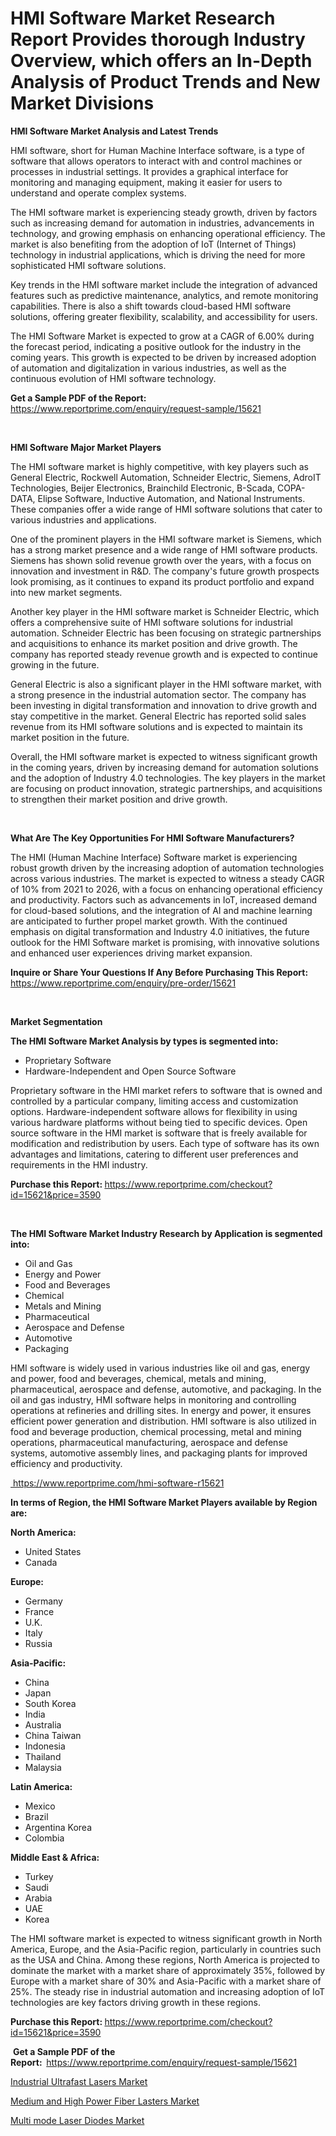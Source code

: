 <p><h1>HMI Software Market Research Report Provides thorough Industry Overview, which offers an In-Depth Analysis of Product Trends and New Market Divisions</h1></p><p><strong>HMI Software Market Analysis and Latest Trends</strong></p>
<p><p>HMI software, short for Human Machine Interface software, is a type of software that allows operators to interact with and control machines or processes in industrial settings. It provides a graphical interface for monitoring and managing equipment, making it easier for users to understand and operate complex systems.</p><p>The HMI software market is experiencing steady growth, driven by factors such as increasing demand for automation in industries, advancements in technology, and growing emphasis on enhancing operational efficiency. The market is also benefiting from the adoption of IoT (Internet of Things) technology in industrial applications, which is driving the need for more sophisticated HMI software solutions.</p><p>Key trends in the HMI software market include the integration of advanced features such as predictive maintenance, analytics, and remote monitoring capabilities. There is also a shift towards cloud-based HMI software solutions, offering greater flexibility, scalability, and accessibility for users.</p><p>The HMI Software Market is expected to grow at a CAGR of 6.00% during the forecast period, indicating a positive outlook for the industry in the coming years. This growth is expected to be driven by increased adoption of automation and digitalization in various industries, as well as the continuous evolution of HMI software technology.</p></p>
<p><strong>Get a Sample PDF of the Report:&nbsp;</strong> <a href="https://www.reportprime.com/enquiry/request-sample/15621">https://www.reportprime.com/enquiry/request-sample/15621</a></p>
<p>&nbsp;</p>
<p><strong>HMI Software Major Market Players</strong></p>
<p><p>The HMI software market is highly competitive, with key players such as General Electric, Rockwell Automation, Schneider Electric, Siemens, AdroIT Technologies, Beijer Electronics, Brainchild Electronic, B-Scada, COPA-DATA, Elipse Software, Inductive Automation, and National Instruments. These companies offer a wide range of HMI software solutions that cater to various industries and applications.</p><p>One of the prominent players in the HMI software market is Siemens, which has a strong market presence and a wide range of HMI software products. Siemens has shown solid revenue growth over the years, with a focus on innovation and investment in R&D. The company's future growth prospects look promising, as it continues to expand its product portfolio and expand into new market segments.</p><p>Another key player in the HMI software market is Schneider Electric, which offers a comprehensive suite of HMI software solutions for industrial automation. Schneider Electric has been focusing on strategic partnerships and acquisitions to enhance its market position and drive growth. The company has reported steady revenue growth and is expected to continue growing in the future.</p><p>General Electric is also a significant player in the HMI software market, with a strong presence in the industrial automation sector. The company has been investing in digital transformation and innovation to drive growth and stay competitive in the market. General Electric has reported solid sales revenue from its HMI software solutions and is expected to maintain its market position in the future.</p><p>Overall, the HMI software market is expected to witness significant growth in the coming years, driven by increasing demand for automation solutions and the adoption of Industry 4.0 technologies. The key players in the market are focusing on product innovation, strategic partnerships, and acquisitions to strengthen their market position and drive growth.</p></p>
<p>&nbsp;</p>
<p><strong>What Are The Key Opportunities For HMI Software Manufacturers?</strong></p>
<p><p>The HMI (Human Machine Interface) Software market is experiencing robust growth driven by the increasing adoption of automation technologies across various industries. The market is expected to witness a steady CAGR of 10% from 2021 to 2026, with a focus on enhancing operational efficiency and productivity. Factors such as advancements in IoT, increased demand for cloud-based solutions, and the integration of AI and machine learning are anticipated to further propel market growth. With the continued emphasis on digital transformation and Industry 4.0 initiatives, the future outlook for the HMI Software market is promising, with innovative solutions and enhanced user experiences driving market expansion.</p></p>
<p><strong>Inquire or Share Your Questions If Any Before Purchasing This Report:</strong> <a href="https://www.reportprime.com/enquiry/pre-order/15621">https://www.reportprime.com/enquiry/pre-order/15621</a></p>
<p>&nbsp;</p>
<p><strong>Market Segmentation</strong></p>
<p><strong>The HMI Software Market Analysis by types is segmented into:</strong></p>
<p><ul><li>Proprietary Software</li><li>Hardware-Independent and Open Source Software</li></ul></p>
<p><p>Proprietary software in the HMI market refers to software that is owned and controlled by a particular company, limiting access and customization options. Hardware-independent software allows for flexibility in using various hardware platforms without being tied to specific devices. Open source software in the HMI market is software that is freely available for modification and redistribution by users. Each type of software has its own advantages and limitations, catering to different user preferences and requirements in the HMI industry.</p></p>
<p><strong>Purchase this Report:&nbsp;</strong><a href="https://www.reportprime.com/checkout?id=15621&price=3590">https://www.reportprime.com/checkout?id=15621&price=3590</a></p>
<p>&nbsp;</p>
<p><strong>The HMI Software Market Industry Research by Application is segmented into:</strong></p>
<p><ul><li>Oil and Gas</li><li>Energy and Power</li><li>Food and Beverages</li><li>Chemical</li><li>Metals and Mining</li><li>Pharmaceutical</li><li>Aerospace and Defense</li><li>Automotive</li><li>Packaging</li></ul></p>
<p><p>HMI software is widely used in various industries like oil and gas, energy and power, food and beverages, chemical, metals and mining, pharmaceutical, aerospace and defense, automotive, and packaging. In the oil and gas industry, HMI software helps in monitoring and controlling operations at refineries and drilling sites. In energy and power, it ensures efficient power generation and distribution. HMI software is also utilized in food and beverage production, chemical processing, metal and mining operations, pharmaceutical manufacturing, aerospace and defense systems, automotive assembly lines, and packaging plants for improved efficiency and productivity.</p></p>
<p><a href="https://www.reportprime.com/hmi-software-r15621">&nbsp;https://www.reportprime.com/hmi-software-r15621</a></p>
<p><strong>In terms of Region, the HMI Software Market Players available by Region are:</strong></p>
<p>
    <p> <strong> North America: </strong>
        <ul>
            <li>United States</li>
            <li>Canada</li>
        </ul>
        </p> 
    <p> <strong> Europe: </strong>
        <ul>
            <li>Germany</li>
            <li>France</li>
            <li>U.K.</li>
            <li>Italy</li>
            <li>Russia</li>
        </ul>
        </p> 
    <p> <strong> Asia-Pacific: </strong>
        <ul>
            <li>China</li>
            <li>Japan</li>
            <li>South Korea</li>
            <li>India</li>
            <li>Australia</li>
            <li>China Taiwan</li>
            <li>Indonesia</li>
            <li>Thailand</li>
            <li>Malaysia</li>
        </ul>
        </p> 
    <p> <strong> Latin America: </strong>
        <ul>
            <li>Mexico</li>
            <li>Brazil</li>
            <li>Argentina Korea</li>
            <li>Colombia</li>
        </ul>
        </p> 
    <p> <strong> Middle East & Africa: </strong>
        <ul>
            <li>Turkey</li>
            <li>Saudi</li>
            <li>Arabia</li>
            <li>UAE</li>
            <li>Korea</li>
        </ul>
    </p>
    </p>
<p><p>The HMI software market is expected to witness significant growth in North America, Europe, and the Asia-Pacific region, particularly in countries such as the USA and China. Among these regions, North America is projected to dominate the market with a market share of approximately 35%, followed by Europe with a market share of 30% and Asia-Pacific with a market share of 25%. The steady rise in industrial automation and increasing adoption of IoT technologies are key factors driving growth in these regions.</p></p>
<p><strong>Purchase this Report: </strong><a href="https://www.reportprime.com/checkout?id=15621&price=3590">https://www.reportprime.com/checkout?id=15621&price=3590</a></p>
<p>&nbsp;<strong>Get a Sample PDF of the Report:&nbsp;&nbsp;</strong><a href="https://www.reportprime.com/enquiry/request-sample/15621">https://www.reportprime.com/enquiry/request-sample/15621</a></p>
<p><strong></strong></p>
<p><p><a href="https://gentle-editor-9db.notion.site/Industrial-Ultrafast-Lasers-Market-Exploring-Market-Share-Market-Trends-and-Future-Growth-a81e2d30e5314c03be42e7d835ad2431">Industrial Ultrafast Lasers Market</a></p><p><a href="https://cautious-neon-760.notion.site/Medium-and-High-Power-Fiber-Lasters-Market-Outlook-Industry-Overview-and-Forecast-2024-to-2031-4d05960cd6ab4dd191fdbf2672818dec">Medium and High Power Fiber Lasters Market</a></p><p><a href="https://frill-swim-3cd.notion.site/Multi-mode-Laser-Diodes-Market-Insight-Market-Trends-Growth-Forecasted-from-2024-TO-2031-b0e5ce39695f471da7be4f29ee838607">Multi mode Laser Diodes Market</a></p></p>